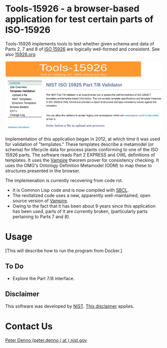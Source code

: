 # Tools-15926 - a browser-based application for test certain parts of ISO-15926

Tools-15926 implements tools to test whether given schema and data of Parts 2, 7 and 8 of [ISO 15926](https://en.wikipedia.org/wiki/ISO_15926) are logically well-formed and consistent. 
See also [15926.org](https://15926.org/home/)

![alt text](https://github.com/pdenno/tools-15926/blob/main/data/screenshot-2022-03-14-part7.png)

Implementation of this application began in 2012, at which time it was used for validation of "templates."
These templates describe a metamodel (or schema) for lifecycle data for process plants conforming to one of the ISO 15926 parts.
The software reads Part 2 EXPRESS and OWL definitions of templates. 
It uses the [Vampire](https://github.com/vprover/vampire) theorem prover for consistency checking. 
It uses the OMG's Ontology Definition Metamodel (ODM) to map these to structures presented in the browser. 

The implemenation is currently recovering from code rot.
 * It is Common Lisp code and is now compiled with [SBCL](http://www.sbcl.org/).
 * The revitalized code uses a new, apparently well-maintained, open source version of [Vampire](https://github.com/vprover/vampire).
 * Owing to the fact that it has been about 9 years since this application has been used, parts of it are currently 
   broken, (particularly parts pertaining to Parts 7 and 8). 

# Usage

[This will describe how to run the program from Docker.]


## To Do

* Explore the Part 7/8 interface. 

## Disclaimer

This software was developed by [NIST](http://nist/gov). [This disclaimer](https://www.nist.gov/el/software-disclaimer) applies.

# Contact Us

<a target="_blank" href="mailto:peter.denno@nist.gov">Peter Denno (peter.denno ( at ) nist.gov</a>

